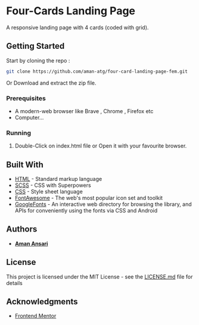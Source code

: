 # Four-Cards Landing Page

A responsive landing page with 4 cards (coded with grid).

## Getting Started

Start by cloning the repo : 
```sh
git clone https://github.com/aman-atg/four-card-landing-page-fem.git
```
Or Download and extract the zip file.
### Prerequisites

* A modern-web browser like Brave , Chrome , Firefox etc
* Computer...

### Running

1. Double-Click on index.html file or Open it with your favourite browser.

## Built With

* [HTML](https://www.html.com) - Standard markup language
* [SCSS](https://sass-lang.com) - CSS with Superpowers
* [CSS](https://css.com) - Style sheet language
* [FontAwesome](https://fontawesome.com/) - The web's most popular icon set and toolkit
* [GoogleFonts](https://fonts.google.com/) -  An interactive web directory for browsing the library, and APIs for conveniently using the fonts via CSS and Android

## Authors

* **[Aman Ansari](https://github.com/aman-atg)**

## License

This project is licensed under the MIT License - see the [LICENSE.md](https://github.com/aman-atg/The-Great-RGB-Guessing-Game/blob/master/LICENSE) file for details

## Acknowledgments

* [Frontend Mentor](https://frontendmentor.io)

